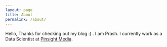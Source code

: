 ```yaml
---
layout: page
title: About
permalink: /about/
---
```


Hello, Thanks for checking out my blog :) . I am Prash. I currently work as a Data Scientist at [Pinsight Media](https://pinsightmedia.com).